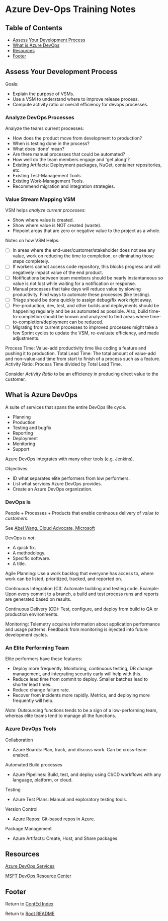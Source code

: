 # Azure Dev-Ops Training Notes

## Table of Contents

- [Assess Your Development Process](#assess-your-development-process)
- [What is Azure DevOps](#what-is-azure-devops)
- [Resources](#resources)
- [Footer](#footer)

## Assess Your Development Process

Goals:

- Explain the purpose of VSMs.
- Use a VSM to understand where to improve release process.
- Compute activity ratio or overall efficiency for devops processes.

### Analyze DevOps Processes

Analyze the teams current processes:

- How does the product move from development to production?
- When is testing done in the process?
- What does 'done' mean?
- Are there manual processes that could be automated?
- How well do the team members engage and 'get along'?
- Existing Artifacts: Deployment packages, NuGet, container repositories, etc.
- Existing Test-Management Tools.
- Existing Work-Management Tools.
- Recommend migration and integration strategies.

### Value Stream Mapping VSM

VSM helps _analyze current processes_:

- Show where value is created.
- Show where value is NOT created (waste).
- Pinpoint areas that are zero or negative value to the project as a whole.

Notes on how VSM Helps:

- [ ] In areas where the end-user/customer/stakeholder does not see any value, work on reducing the time to completion, or eliminating those steps completely.
- [ ] If workers cannot access code repository, this blocks progress and will negatively impact value of the end product.
- [ ] Notifications between team members should be nearly instantaneous so value is not lost while waiting for a notification or response.
- [ ] Manual processes that take days will reduce value by slowing productivity. Find ways to automate these processes (like testing).
- [ ] Triage should be done quickly to assign debug/fix work right away.
- [ ] Pre-production, dev, test, and other builds and deployments should be happening regularly and be as automated as possible. Also, build time-to-completion should be known and analyzed to find areas where time-to-completion/deployment can be reduced.
- [ ] Migrating from current processes to improved processes might take a few Sprint cycles to update the VSM, re-evaluate efficiency, and made adjustments.

Process Time: Value-add productivity time like coding a feature and pushing it to production.
Total Lead Time: The total amount of value-add and non-value-add time from start to finish of a process such as a feature.
Activity Ratio: Process Time divided by Total Lead Time.

Consider _Activity Ratio_ to be an efficiency in producing direct value to the customer.

## What is Azure DevOps

A suite of services that spans the entire DevOps life cycle.

- Planning
- Production
- Testing and bugfix
- Reporting
- Deployment
- Monitoring
- Support

Azure DevOps integrates with many other tools (e.g. Jenkins).

Objectives:

- ID what separates elite performers from low performers.
- List what services Azure DevOps provides.
- Create an Azure DevOps organization.

### DevOps Is

People + Processes + Products that enable coninuous delivery of _value to customers_.

See [Abel Wang, Cloud Advocate, Microsoft](https://www.youtube.com/watch?v=tqBFyJffkiY&pp=ygUJYWJlbCB3YW5n)

DevOps _is not_:

- A quick fix.
- A methodology.
- Specific software.
- A title.

Agile Planning: Use a work backlog that everyone has access to, where work can be listed, prioritized, tracked, and reported on.

Continuous Integration (CI): Automate building and testing code. Example: Upon every commit to a branch, a build and test process runs and reports are generated based on results.

Continuous Delivery (CD): Test, configure, and deploy from build to QA or production environments.

Monitoring: Telemetry acquires information about application performance and usage patterns. Feedback from monitoring is injected into future development cycles.

### An Elite Performing Team

Elite performers have these features:

- Deploy more frequently. Monitoring, continuous testing, DB change management, and integrating security early will help with this.
- Reduce lead time from commit to deploy. Smaller batches lead to shorter lead times.
- Reduce change failure rate.
- Recover from incidents more rapidly. Metrics, and deploying more frequently will help.

_Note_: Outsourcing functions tends to be a sign of a low-performing team, whereas elite teams tend to manage all the functions.

### Azure DevOps Tools

Collaboration

- Azure Boards: Plan, track, and discuss work. Can be cross-team enabed.

Automated Build processes

- Azure Pipelines: Build, test, and deploy using CI/CD workflows with any language, platform, or cloud.

Testing

- Azure Test Plans: Manual and exploratory testing tools.

Version Control

- Azure Repos: Git-based repos in Azure.

Package Management

- Azure Artifacts: Create, Host, and Share packages.

## Resources

[Azure DevOps Services](https://azure.microsoft.com/en-us/products/devops/)

[MSFT DevOps Resource Center](https://learn.microsoft.com/en-us/devops/)

## Footer

Return to [ContEd Index](conted-index.html)

Return to [Root README](../README.html)
